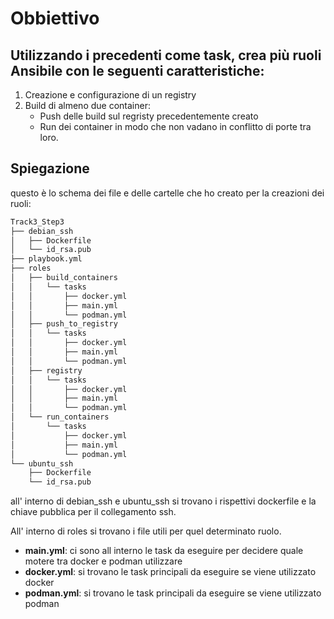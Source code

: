 # Obbiettivo


## Utilizzando i precedenti come task, crea più ruoli Ansibile con le seguenti caratteristiche:

1. Creazione e configurazione di un registry 
2. Build di almeno due container:            
    - Push delle build sul regristy precedentemente creato
    - Run dei container in modo che non vadano in conflitto di porte tra loro.


## Spiegazione 

questo è lo schema dei file e delle cartelle che ho creato per la creazioni dei ruoli:
```bash
Track3_Step3
├── debian_ssh
│   ├── Dockerfile
│   └── id_rsa.pub
├── playbook.yml
├── roles
│   ├── build_containers
│   │   └── tasks
│   │       ├── docker.yml
│   │       ├── main.yml
│   │       └── podman.yml
│   ├── push_to_registry
│   │   └── tasks
│   │       ├── docker.yml
│   │       ├── main.yml
│   │       └── podman.yml
│   ├── registry
│   │   └── tasks
│   │       ├── docker.yml
│   │       ├── main.yml
│   │       └── podman.yml
│   └── run_containers
│       └── tasks
│           ├── docker.yml
│           ├── main.yml
│           └── podman.yml
└── ubuntu_ssh
    ├── Dockerfile
    └── id_rsa.pub
```
all' interno di debian_ssh e ubuntu_ssh si trovano i rispettivi dockerfile e la chiave pubblica per il collegamento ssh.  

All' interno di roles si trovano i file utili per quel determinato ruolo.
- **main.yml**: ci sono all interno le task da eseguire per decidere quale motere tra docker e podman utilizzare
- **docker.yml**: si trovano le task principali da eseguire se viene utilizzato docker
- **podman.yml**: si trovano le task principali da eseguire se viene utilizzato podman